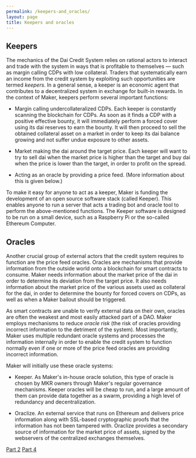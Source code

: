 ```yaml
---
permalink: /keepers-and_oracles/
layout: page
title: Keepers and oracles
---
```


## Keepers

The mechanics of the Dai Credit System relies on rational actors to interact and trade with the system in ways that is profitable to themselves &mdash; such as margin calling CDPs with low collateral. Traders that systematically earn an income from the credit system by exploiting such opportunities are termed *keepers*. In a general sense, a keeper is an economic agent that contributes to a decentralized system in exchange for built-in rewards. In the context of Maker, keepers perform several important functions:

* Margin calling undercollateralized CDPs. Each keeper is constantly scanning the blockchain for CDPs. As soon as it finds a CDP with a positive effective bounty, it will immediately perform a forced cover using its dai reserves to earn the bounty. It will then proceed to sell the obtained collateral asset on a market in order to keep its dai balance growing and not suffer undue exposure to other assets.

* Market making the dai around the target price. Each keeper will want to try to sell dai when the market price is higher than the target and buy dai when the price is lower than the target, in order to profit on the spread.

* Acting as an oracle by providing a price feed. (More information about this is given below.)

To make it easy for anyone to act as a keeper, Maker is funding the development of an open source software stack (called Keeper). This enables anyone to run a server that acts a trading bot and oracle tool to perform the above-mentioned functions. The Keeper software is designed to be run on a small device, such as a Raspberry Pi or the so-called Ethereum Computer.

## Oracles

Another crucial group of external actors that the credit system requires to function are the price feed oracles. Oracles are mechanisms that provide information from the outside world onto a blockchain for smart contracts to consume. Maker needs information about the market price of the dai in order to determine its deviation from the target price. It also needs information about the market price of the various assets used as collateral for the dai, in order to determine the bounty for forced covers on CDPs, as well as when a Maker bailout should be triggered.

As smart contracts are unable to verify external data on their own, oracles are often the weakest and most easily attacked part of a DAO. Maker employs mechanisms to reduce *oracle risk* (the risk of oracles providing incorrect information to the detriment of the system). Most importantly, Maker uses multiple redundant oracle systems and processes the information internally in order to enable the credit system to function normally even if one or more of the price feed oracles are providing incorrect information.

Maker will initially use these oracle systems:

* Keeper. As Maker's in-house oracle solution, this type of oracle is chosen by MKR owners through Maker's regular governance mechanisms. Keeper oracles will be cheap to run, and a large amount of them can provide data together as a swarm, providing a high level of redundancy and decentralization.

* Oraclize. An external service that runs on Ethereum and delivers price information along with SSL-based cryptographic proofs that the information has not been tampered with. Oraclize provides a secondary source of information for the market price of assets, signed by the webservers of the centralized exchanges themselves.

<div class="pagination">
    <a class="pagination-item older" href="/docs/dai-credt-system/">Part 2</a>
    <a class="pagination-item newer" href="/docs/governance-and-decentralization/">Part 4</a>
</div>
